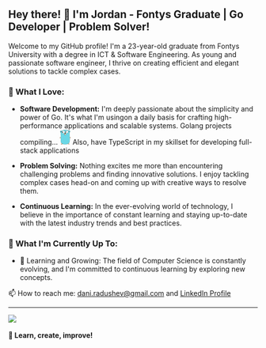 ## Hey there! 👋 I'm Jordan - Fontys Graduate | Go Developer | Problem Solver!

Welcome to my GitHub profile! I'm a 23-year-old graduate from Fontys University with a degree in ICT & Software Engineering. As young and passionate software engineer, I thrive on creating efficient and elegant solutions to tackle complex cases.

### 🚀 What I Love:

- **Software Development:** I'm deeply passionate about the simplicity and power of Go. It's what I'm usingon a daily basis for crafting high-performance applications and scalable systems. Golang projects compiling... <img height="30px" src="https://github.com/JordanRad/JordanRad/blob/main/pngegg.png"/> Also, have TypeScript in my skillset for developing full-stack applications

- **Problem Solving:** Nothing excites me more than encountering challenging problems and finding innovative solutions. I enjoy tackling complex cases head-on and coming up with creative ways to resolve them.

- **Continuous Learning:** In the ever-evolving world of technology, I believe in the importance of constant learning and staying up-to-date with the latest industry trends and best practices.

### 🌱 What I'm Currently Up To:

- 🔄 Learning and Growing: The field of Computer Science is constantly evolving, and I'm committed to continuous learning by exploring new concepts.


📫 How to reach me: dani.radushev@gmail.com and [LinkedIn Profile](https://www.linkedin.com/in/jordan-radushev-76665b1a4/)

 <hr/>

<div>
  <img src="https://github-readme-stats.vercel.app/api/top-langs?username=JordanRad&layout=compact"/>
<div>

**🚀 Learn, create, improve!**
